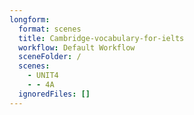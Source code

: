 ```yaml
---
longform:
  format: scenes
  title: Cambridge-vocabulary-for-ielts
  workflow: Default Workflow
  sceneFolder: /
  scenes:
    - UNIT4
    - - 4A
  ignoredFiles: []
---
```

